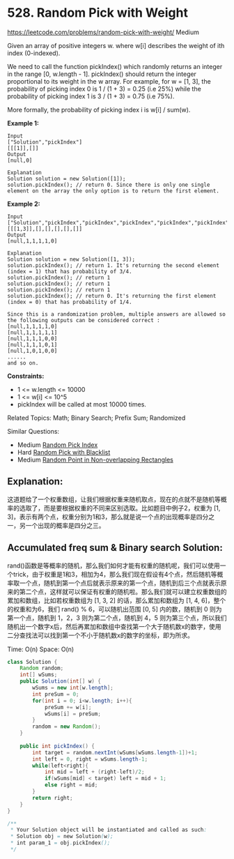 # 528. Random Pick with Weight
<https://leetcode.com/problems/random-pick-with-weight/>
Medium

Given an array of positive integers w. where w[i] describes the weight of ith index (0-indexed).

We need to call the function pickIndex() which randomly returns an integer in the range [0, w.length - 1]. pickIndex() should return the integer proportional to its weight in the w array. For example, for w = [1, 3], the probability of picking index 0 is 1 / (1 + 3) = 0.25 (i.e 25%) while the probability of picking index 1 is 3 / (1 + 3) = 0.75 (i.e 75%).

More formally, the probability of picking index i is w[i] / sum(w).

 

**Example 1:**

    Input
    ["Solution","pickIndex"]
    [[[1]],[]]
    Output
    [null,0]

    Explanation
    Solution solution = new Solution([1]);
    solution.pickIndex(); // return 0. Since there is only one single element on the array the only option is to return the first element.

**Example 2:**

    Input
    ["Solution","pickIndex","pickIndex","pickIndex","pickIndex","pickIndex"]
    [[[1,3]],[],[],[],[],[]]
    Output
    [null,1,1,1,1,0]

    Explanation
    Solution solution = new Solution([1, 3]);
    solution.pickIndex(); // return 1. It's returning the second element (index = 1) that has probability of 3/4.
    solution.pickIndex(); // return 1
    solution.pickIndex(); // return 1
    solution.pickIndex(); // return 1
    solution.pickIndex(); // return 0. It's returning the first element (index = 0) that has probability of 1/4.

    Since this is a randomization problem, multiple answers are allowed so the following outputs can be considered correct :
    [null,1,1,1,1,0]
    [null,1,1,1,1,1]
    [null,1,1,1,0,0]
    [null,1,1,1,0,1]
    [null,1,0,1,0,0]
    ......
    and so on.
 

**Constraints:**

* 1 <= w.length <= 10000
* 1 <= w[i] <= 10^5
* pickIndex will be called at most 10000 times.

Related Topics: Math; Binary Search; Prefix Sum; Randomized

Similar Questions: 
* Medium [Random Pick Index](https://leetcode.com/problems/random-pick-index/)
* Hard [Random Pick with Blacklist](https://leetcode.com/problems/random-pick-with-blacklist/)
* Medium [Random Point in Non-overlapping Rectangles](https://leetcode.com/problems/random-point-in-non-overlapping-rectangles/)


## Explanation: 
这道题给了一个权重数组，让我们根据权重来随机取点，现在的点就不是随机等概率的选取了，而是要根据权重的不同来区别选取。比如题目中例子2，权重为 [1, 3]，表示有两个点，权重分别为1和3，那么就是说一个点的出现概率是四分之一，另一个出现的概率是四分之三。

## Accumulated freq sum & Binary search Solution: 
rand()函数是等概率的随机，那么我们如何才能有权重的随机呢，我们可以使用一个trick，由于权重是1和3，相加为4，那么我们现在假设有4个点，然后随机等概率取一个点，随机到第一个点后就表示原来的第一个点，随机到后三个点就表示原来的第二个点，这样就可以保证有权重的随机啦。那么我们就可以建立权重数组的累加和数组，比如若权重数组为 [1, 3, 2] 的话，那么累加和数组为 [1, 4, 6]，整个的权重和为6，我们 rand() % 6，可以随机出范围 [0, 5] 内的数，随机到 0 则为第一个点，随机到 1，2，3 则为第二个点，随机到 4，5 则为第三个点，所以我们随机出一个数字x后，然后再累加和数组中查找第一个大于随机数x的数字，使用二分查找法可以找到第一个不小于随机数x的数字的坐标，即为所求。

Time: O(n)
Space: O(n)

```java
class Solution {
    Random random;
    int[] wSums;
    public Solution(int[] w) {
        wSums = new int[w.length];
        int preSum = 0;
        for(int i = 0; i<w.length; i++){
            preSum += w[i];
            wSums[i] = preSum;
        }
        random = new Random();
    }
    
    public int pickIndex() {
        int target = random.nextInt(wSums[wSums.length-1])+1;
        int left = 0, right = wSums.length-1;
        while(left<right){
            int mid = left + (right-left)/2;
            if(wSums[mid] < target) left = mid + 1;
            else right = mid;
        }
        return right;
    }
}

/**
 * Your Solution object will be instantiated and called as such:
 * Solution obj = new Solution(w);
 * int param_1 = obj.pickIndex();
 */
```
